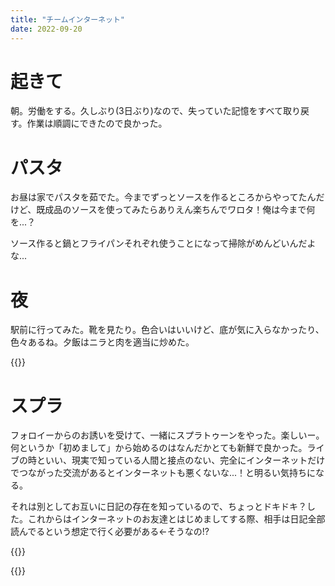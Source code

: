 ```yaml
---
title: "チームインターネット"
date: 2022-09-20
---
```


# 起きて
朝。労働をする。久しぶり(3日ぶり)なので、失っていた記憶をすべて取り戻す。作業は順調にできたので良かった。

# パスタ
お昼は家でパスタを茹でた。今までずっとソースを作るところからやってたんだけど、既成品のソースを使ってみたらありえん楽ちんでワロタ！俺は今まで何を...？

ソース作ると鍋とフライパンそれぞれ使うことになって掃除がめんどいんだよな...

# 夜
駅前に行ってみた。靴を見たり。色合いはいいけど、底が気に入らなかったり、色々あるね。夕飯はニラと肉を適当に炒めた。

{{<tweet user="dango_bot" id="1572207514305040385">}}

# スプラ

フォロイーからのお誘いを受けて、一緒にスプラトゥーンをやった。楽しいー。何というか「初めまして」から始めるのはなんだかとても新鮮で良かった。ライブの時といい、現実で知っている人間と接点のない、完全にインターネットだけでつながった交流があるとインターネットも悪くないな...！と明るい気持ちになる。

それは別としてお互いに日記の存在を知っているので、ちょっとドキドキ？した。これからはインターネットのお友達とはじめましてする際、相手は日記全部読んでるという想定で行く必要がある←そうなの!?

{{<tweet user="dango_bot" id="1572252799383240704">}}

{{<tweet user="dango_bot" id="1572252919382282240">}}